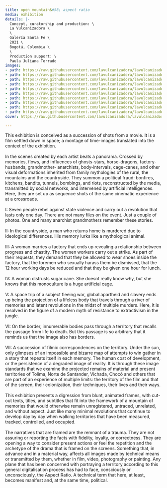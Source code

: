 ```yaml
---
title: open mountain&#58; aspect ratio
media: exhibition
details: |-
  Concept, curatorship and production: \
  La Vulcanizadora \
  \
  Galería Santa Fe \
  2021 \
  Bogotá, Colombia \
  \
  Production support: \
  Paula Juliana Torrado
images:
- path: https://raw.githubusercontent.com/lavulcanizadora/lavulcanizadora/main/uploads/abrir-monte-relacion-de-aspecto/abrir-monte-relacion-de-aspecto-1.jpg
- path: https://raw.githubusercontent.com/lavulcanizadora/lavulcanizadora/main/uploads/abrir-monte-relacion-de-aspecto/abrir-monte-relacion-de-aspecto-2.jpg
- path: https://raw.githubusercontent.com/lavulcanizadora/lavulcanizadora/main/uploads/abrir-monte-relacion-de-aspecto/abrir-monte-relacion-de-aspecto-3.jpg
- path: https://raw.githubusercontent.com/lavulcanizadora/lavulcanizadora/main/uploads/abrir-monte-relacion-de-aspecto/abrir-monte-relacion-de-aspecto-5.jpg
- path: https://raw.githubusercontent.com/lavulcanizadora/lavulcanizadora/main/uploads/abrir-monte-relacion-de-aspecto/abrir-monte-relacion-de-aspecto-6.jpg
- path: https://raw.githubusercontent.com/lavulcanizadora/lavulcanizadora/main/uploads/abrir-monte-relacion-de-aspecto/abrir-monte-relacion-de-aspecto-7.jpg
- path: https://raw.githubusercontent.com/lavulcanizadora/lavulcanizadora/main/uploads/abrir-monte-relacion-de-aspecto/abrir-monte-relacion-de-aspecto-8.jpg
- path: https://raw.githubusercontent.com/lavulcanizadora/lavulcanizadora/main/uploads/abrir-monte-relacion-de-aspecto/abrir-monte-relacion-de-aspecto-9.jpg
- path: https://raw.githubusercontent.com/lavulcanizadora/lavulcanizadora/main/uploads/abrir-monte-relacion-de-aspecto/abrir-monte-relacion-de-aspecto-10.jpg
- path: https://raw.githubusercontent.com/lavulcanizadora/lavulcanizadora/main/uploads/abrir-monte-relacion-de-aspecto/abrir-monte-relacion-de-aspecto-11.jpg
cover: https://raw.githubusercontent.com/lavulcanizadora/lavulcanizadora/main/uploads/project-covers/abrir-monte-relacion-de-aspecto-cover.png

---
```

This exhibition is conceived as a succession of shots from a movie. It is a film settled down in space; a montage of time-images translated into the context of the exhibition.
<br>
<br>
In the scenes created by each artist beats a panorama. Crossed by memories, flows, and influences of ghosts-stars, horse-dragons, factory-husbands, grandmother- anarchists, body-intervals, cage-canes, and other visual deformations inherited from family mythologies of the rural, the mountains and the countryside. They summon a political fraud: bonfires, kitchens, bandits, tunnels, bombings, and riots, reconstructed by the media, transmitted by social networks, and intervened by artificial intelligences. Here, they are set up as sequence shots of the same cinematic experience at a crossroads.
<br>
<br>
I: Seven people rebel against state violence and carry out a revolution that lasts only one day. There are not many files on the event. Just a couple of photos. One and many anarchist grandmothers remember these stories.
<br>
<br>
II: In the countryside, a man who returns home is murdered due to ideological differences. His memory lurks like a mythological animal.
<br>
<br>
III: A woman marries a factory that ends up revealing a relationship between progress and chastity. The women workers carry out a strike. As part of their requests, they demand that they be allowed to wear shoes inside the factory, that the foremen who sexually harass them be dismissed, that the 12 hour working days be reduced and that they be given one hour for lunch.
<br>
<br>
IV: A woman distrusts sugar cane. She doesnt really know why, but she knows that this monoculture is a huge artificial cage.
<br>
<br>
V: A space trip of a subject fleeing war, global apartheid and slavery ends up being the projection of a lifeless body that travels through a river of memories and latent revolutions in the midst of multiple murders. Here, it is resolved in the figure of a modern myth of resistance to extractivism in the jungle.
<br>
<br>
VI: On the border, innumerable bodies pass through a territory that recalls the passage from life to death. But this passage is so arbitrary that it reminds us that the image also has borders.
<br>
<br>
VII: A succession of filmic correspondences on the territory. Under the sun, only glimpses of an impossible and bizarre map of attempts to win gather in a story that repeats itself in each memory. The human cost of development, or the persistence of a degraded image of reality. It is through these image standards that we examine the projected remains of material and present territories of Tolima, Norte de Santander, Vichada, Chocó and others that are part of an experience of multiple limits: the territory of the film and that of the screen, their colonization, their techniques, their lives and their ways.
<br>
<br>
This exhibition presents a digression from blunt, animated frames, with cut-out texts, titles, and subtitles that fit into the framework of a mountain of memories that would otherwise remain unregistered, untraced, unrelated, and without aspect. Just like many minimal revolutions that continue to develop day by day when walking territories that have been measured, tracked, controlled, and occupied.
<br>
<br>
The narratives that are framed are the remnant of a trauma. They are not assuring or reporting the facts with fidelity, loyalty, or correctness. They are opening a way to consider present actions or feel the repetition and the archetype of the drama that is framed on the screens. Something that, in advance and in a material way, affects all images made by technical means or transmitted by them, whether in film, video, photography or painting. Any plane that has been concerned with portraying a territory according to this general digitalisation process has had to face, consciously or unconsciously, the Aspect Ratio. A technical term that here, at least, becomes manifest and, at the same time, political.